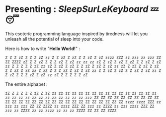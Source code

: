 # Presenting : *SleepSurLeKeyboard* 💤😴

This esoteric programming language inspired by tiredness will let you unleash all the potential of sleep into your code.

Here is how to write "**Hello World!**" :

```
Z Z Z zZ Z Z Z zZ zz Z Z zZ Z zZ Z Z zZ Z zZ zzzz ZZZ zz zzz zz zzz ZZ ZZ ZZZZ zZ Z Z zZ Z Z Z zZ Z zZ zz zz zz zZ Z zZ Z zZ Z zZ Z Z zZ Z zZ zz Z Z Z Z Z zZ zz zZ Z zZ Z zZ Z Z zZ Z zZ Z zZ zz zZ Z zZ Z zZ Z zZ Z Z zZ Z zZ zz Z zZ Z Z Z zZ Z zZ Z zZ zz Z Z zZ Z zZ Z Z zZ Z zZ zz Z Z zZ Z Z Z zZ Z zZ zz zZ Z Z Z Z Z zZ
```

The entire alphabet :
```
zZ Z Z Z Z Z zZ Z zZ zz zz zz zz zz zz zz zz zz zz zz zz zz zz zz zz zz zz zz zz zz zz zz zz zz zz zz zz zzz ZZ ZZ ZZ ZZ ZZ ZZ ZZ ZZ ZZ ZZ ZZ ZZ ZZ ZZ ZZ ZZ ZZ ZZ ZZ ZZ ZZ ZZ ZZ ZZ ZZ ZZ ZZ ZZ zzzz zzzz ZZZ zz zzz zz zzz ZZ ZZ ZZZZ zz zzzz ZZZ ZZ zzz zz ZZZZ zz zzz zzzz ZZZ ZZ zzz zz ZZZZ zz zz zzzz zz zz zz ZZZZ ZZ ZZ ZZ ZZZZ
```
